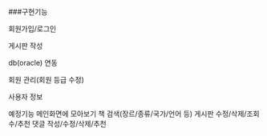 ###구현기능

회원가입/로그인


게시판 작성


db(oracle) 연동


회원 관리(회원 등급 수정)


사용자 정보

예정기능
메인화면에 모아보기
책 검색(장르/종류/국가/언어 등)
게시판 수정/삭제/조회수/추천
댓글 작성/수정/삭제/추천
